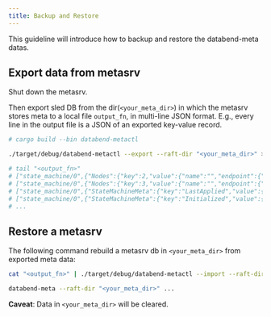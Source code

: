 ```yaml
---
title: Backup and Restore
---
```


This guideline will introduce how to backup and restore the databend-meta datas.

## Export data from metasrv

Shut down the metasrv.

Then export sled DB from the dir(`<your_meta_dir>`) in which the metasrv
stores meta to a local file `output_fn`, in multi-line JSON format.
E.g., every line in the output file is a JSON of an exported key-value record.

```sh
# cargo build --bin databend-metactl

./target/debug/databend-metactl --export --raft-dir "<your_meta_dir>" > "<output_fn>"

# tail "<output_fn>"
# ["state_machine/0",{"Nodes":{"key":2,"value":{"name":"","endpoint":{"addr":"localhost","port":28203}}}}]
# ["state_machine/0",{"Nodes":{"key":3,"value":{"name":"","endpoint":{"addr":"localhost","port":28303}}}}]
# ["state_machine/0",{"StateMachineMeta":{"key":"LastApplied","value":{"LogId":{"term":1,"index":378}}}}]
# ["state_machine/0",{"StateMachineMeta":{"key":"Initialized","value":{"Bool":true}}}]
# ...
```

##  Restore a metasrv

The following command rebuild a metasrv db in `<your_meta_dir>` from
exported meta data:

```sh
cat "<output_fn>" | ./target/debug/databend-metactl --import --raft-dir "<your_meta_dir>"

databend-meta --raft-dir "<your_meta_dir>" ...
```

**Caveat**: Data in `<your_meta_dir>` will be cleared.
